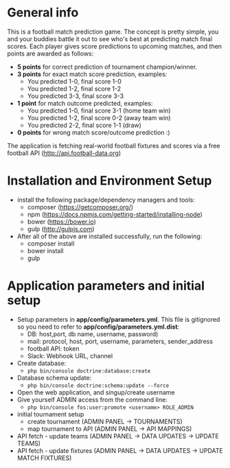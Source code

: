 # General info
This is a football match prediction game.
The concept is pretty simple, you and your buddies battle it out to see who's best at predicting match final scores.
Each player gives score predictions to upcoming matches, and then points are awarded as follows:
* **5 points** for correct prediction of tournament champion/winner.
* **3 points** for exact match score prediction, examples:
    + You predicted 1-0, final score 1-0
    + You predicted 1-2, final score 1-2
    + You predicted 3-3, final score 3-3
* **1 point** for match outcome predicted, examples:
    + You predicted 1-0, final score 3-1  (home team win)
    + You predicted 1-2, final score 0-2  (away team win)
    + You predicted 2-2, final score 1-1  (draw)
* **0 points** for wrong match score/outcome prediction :)

The application is fetching real-world football fixtures and scores via a free football API (http://api.football-data.org)

# Installation and Environment Setup
* install the following package/dependency managers and tools:
    + composer (https://getcomposer.org/)
    + npm (https://docs.npmjs.com/getting-started/installing-node)
    + bower (https://bower.io)
    + gulp (http://gulpjs.com)
* After all of the above are installed successfully, run the following:
    + composer install
    + bower install
    + gulp

# Application parameters and initial setup
* Setup parameters in **app/config/parameters.yml**. This file is gitignored so you need to refer to **app/config/parameters.yml.dist**:
    + DB: host,port, db name, username, password)
    + mail: protocol, host, port, username, parameters, sender_address
    + football API: token
    + Slack: Webhook URL, channel
* Create database:
    + `php bin/console doctrine:database:create`
* Database schema update:
    + `php bin/console doctrine:schema:update --force`
* Open the web application, and singup/create username
* Give yourself ADMIN access from the command line:
    + `php bin/console fos:user:promote <username> ROLE_ADMIN`
* initial tournament setup
    + create tournament (ADMIN PANEL -> TOURNAMENTS)
    + map tournament to API (ADMIN PANEL -> API MAPPINGS)
* API fetch - update teams (ADMIN PANEL -> DATA UPDATES -> UPDATE TEAMS)
* API fetch - update fixtures (ADMIN PANEL -> DATA UPDATES -> UPDATE MATCH FIXTURES)